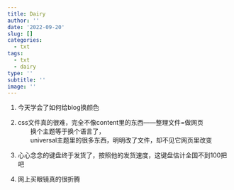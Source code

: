 ```yaml
---
title: Dairy
author: ''
date: '2022-09-20'
slug: []
categories:
  - txt
tags:
  - txt
  - dairy
type: ''
subtitle: ''
image: ''
---
```

1. 今天学会了如何给blog换颜色  
2. css文件真的很难，完全不像content里的东西——整理文件=做网页     
　　换个主题等于换个语言了，  
　　universal主题里的很多东西，明明改了文件，却不见它网页里改变  
  
3. 心心念念的键盘终于发货了，按照他的发货速度，这键盘估计全国不到100把吧 
  
4. 网上买眼镜真的很折腾
